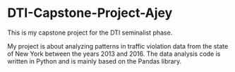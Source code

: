 # DTI-Capstone-Project-Ajey
This is my capstone project for the DTI seminalist phase. 

My project is about analyzing patterns in traffic violation data from the state of New York between the years 2013 and 2016. The data analysis code is written in Python and is mainly based on the Pandas library. 
